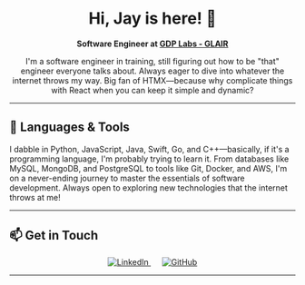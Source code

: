 <h1 align="center">Hi, Jay is here! 👋</h1>

<p align="center">
  <strong>Software Engineer at <a href="https://gdplabs.id/" target="_blank">GDP Labs - GLAIR</a></strong>
</p>

<p align="center">
  I'm a software engineer in training, still figuring out how to be "that" engineer everyone talks about. Always eager to dive into whatever the internet throws my way. Big fan of HTMX—because why complicate things with React when you can keep it simple and dynamic?
</p>

---

## 🔧 Languages & Tools

I dabble in Python, JavaScript, Java, Swift, Go, and C++—basically, if it's a programming language, I'm probably trying to learn it. From databases like MySQL, MongoDB, and PostgreSQL to tools like Git, Docker, and AWS, I'm on a never-ending journey to master the essentials of software development. Always open to exploring new technologies that the internet throws at me!

---

## 📫 Get in Touch

<div align="center">
  <a href="https://www.linkedin.com/in/jamessaldo/" target="_blank" style="margin: 0 10px;">
    <img src="https://img.icons8.com/color/40/000000/linkedin.png" alt="LinkedIn"/>
  </a>
  <a href="https://github.com/jamessaldo" target="_blank" style="margin: 0 10px;">
    <img src="https://img.icons8.com/ios-glyphs/40/000000/github.png" alt="GitHub"/>
  </a>
</div>

---
